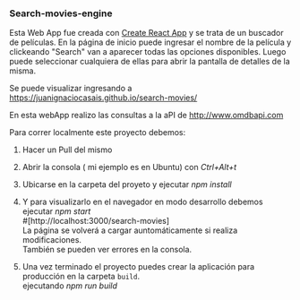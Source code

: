### Search-movies-engine

Esta Web App fue creada con [Create React App](https://github.com/facebook/create-react-app) y se trata de un buscador de películas.
En la página de inicio puede ingresar el nombre de la película y clickeando "Search" van a aparecer todas las opciones disponibles. Luego puede seleccionar cualquiera de ellas para abrir la pantalla de detalles de la misma.

Se puede visualizar ingresando a https://juanignaciocasais.github.io/search-movies/

En esta webApp realizo las consultas a la aPI de http://www.omdbapi.com

Para correr localmente este proyecto debemos:

1. Hacer un Pull del mismo
2. Abrir la consola ( mi ejemplo es en Ubuntu) con _Ctrl+Alt+t_
3. Ubicarse en la carpeta del proyeto y ejecutar _npm install_
4. Y para visualizarlo en el navegador en modo desarrollo debemos ejecutar _npm start_ <br />
#[http://localhost:3000/search-movies]<br />
La página se volverá a cargar auntomáticamente si realiza modificaciones. <br />
También se pueden ver errores en la consola.

5. Una vez terminado el proyecto puedes crear la aplicación para producción en la carpeta `build`. <br />
ejecutando _npm run build_
